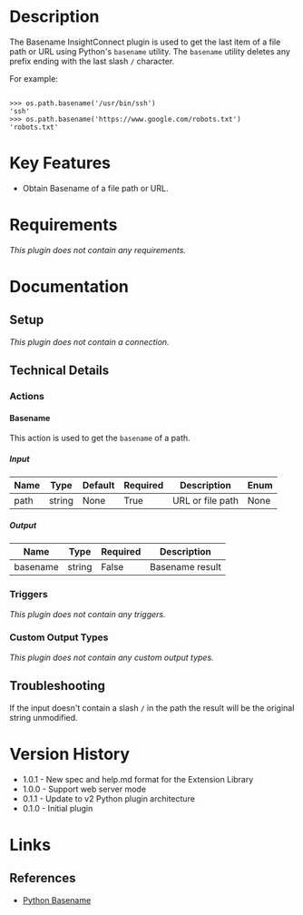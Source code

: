 # Description

The Basename InsightConnect plugin is used to get the last item of a file path or URL using Python's `basename` utility.
The `basename` utility deletes any prefix ending with the last slash `/` character.

For example:

```

>>> os.path.basename('/usr/bin/ssh')
'ssh'
>>> os.path.basename('https://www.google.com/robots.txt')
'robots.txt'

```

# Key Features

* Obtain Basename of a file path or URL.

# Requirements

_This plugin does not contain any requirements._

# Documentation

## Setup

_This plugin does not contain a connection._

## Technical Details

### Actions

#### Basename

This action is used to get the `basename` of a path.

##### Input

|Name|Type|Default|Required|Description|Enum|
|----|----|-------|--------|-----------|----|
|path|string|None|True|URL or file path|None|

##### Output

|Name|Type|Required|Description|
|----|----|--------|-----------|
|basename|string|False|Basename result|

### Triggers

_This plugin does not contain any triggers._

### Custom Output Types

_This plugin does not contain any custom output types._

## Troubleshooting

If the input doesn't contain a slash `/` in the path the result will be the original string unmodified.

# Version History

* 1.0.1 - New spec and help.md format for the Extension Library
* 1.0.0 - Support web server mode
* 0.1.1 - Update to v2 Python plugin architecture
* 0.1.0 - Initial plugin

# Links

## References

* [Python Basename](https://docs.python.org/2/library/os.path.html#os.path.basename)

